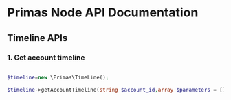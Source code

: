 # Primas Node API Documentation

## Timeline APIs

### 1. Get account timeline

```php

$timeline=new \Primas\TimeLine();

$timeline->getAccountTimeline(string $account_id,array $parameters = []);

```

